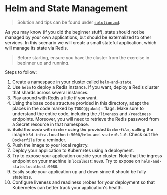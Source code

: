 # Helm and State Management

> Solution and tips can be found under [`solution.md`][solution].

[solution]: ./solution.md

As you may know (if you did the beginner stuff), state should not be managed by your own
applications, but should be externalized to other services. In this scenario we will create a small
stateful application, which will manage its state via Redis.

> Before starting, ensure you have the cluster from the exercise in beginner up and running.

Steps to follow:

1. Create a namespace in your cluster called `helm-and-state`.
2. Use `helm` to deploy a Redis instance. If you want, deploy a Redis cluster that shards across
   several instances.
3. Play around with Redis a little if you want.
4. Using the base code structure provided in this directory, adapt the places in the code marked by
   `TODO(@jakob):` flags. Make sure to understand the entire code, including the `/liveness` and
   `/readiness` endpoints. Moreover, you will need to retrieve the Redis password from a Secret
   resource in that namespace.
5. Build the code with `docker` using the provided `Dockerfile`, calling the image
   `k3d-infra.localhost:5000/helm-and-state:0.1.0`. Check out the
   `Dockerfile` for a reminder.
6. Push the image to your local registry.
7. Deploy your application to Kubernetes using a deployment.
8. Try to expose your application outside your cluster. Note that the ingress endpoint on your
   machine is `localhost:9080`. Try to expose on `helm-and-state.localhost:9080`.
9. Easily scale your application up and down since it should be fully stateless.
10. Configure liveness and readiness probes for your deployment so that Kubernetes can better track
    your application's health.
